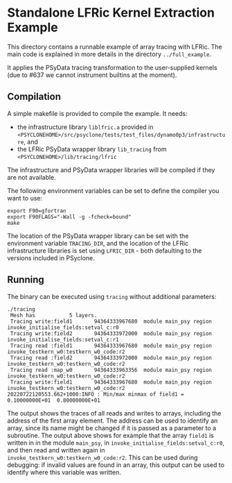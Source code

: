 # Standalone LFRic Kernel Extraction Example

This directory contains a runnable example of array tracing
with LFRic. The main code is explained in more details in the
directory ``../full_example``.

It applies the PSyData tracing transformation to the
user-supplied kernels (due to #637 we cannot instrument builtins
at the moment).

## Compilation

A simple makefile is provided to compile the example. It needs:
- the infrastructure library ``liblfric.a`` provided in
  ``<PSYCLONEHOME>/src/psyclone/tests/test_files/dynamo0p3/infrastructure``,
  and
- the LFRic PSyData wrapper library ``lib_tracing`` from
  ``<PSYCLONEHOME>/lib/tracing/lfric``

The infrastructure and PSyData wrapper libraries will be compiled
if they are not available.

The following environment variables can be set to define the compiler
you want to use:
```shell
export F90=gfortran
export F90FLAGS="-Wall -g -fcheck=bound"
make
```

The location of the PSyData wrapper library can be set with
the environment variable ``TRACING_DIR``, and the location
of the LFRic infrastructure libraries is set using
``LFRIC_DIR`` - both defaulting to the versions included in
PSyclone.

## Running

The binary can be executed using ``tracing`` without additional parameters:
```shell
./tracing
 Mesh has           5 layers.
 Tracing write:field1       94364333967680  module main_psy region invoke_initialise_fields:setval_c:r0
 Tracing write:field2       94364333972000  module main_psy region invoke_initialise_fields:setval_c:r1
 Tracing read :field1       94364333967680  module main_psy region invoke_testkern_w0:testkern_w0_code:r2
 Tracing read :field2       94364333972000  module main_psy region invoke_testkern_w0:testkern_w0_code:r2
 Tracing read :map_w0       94364333963356  module main_psy region invoke_testkern_w0:testkern_w0_code:r2
 Tracing write:field1       94364333967680  module main_psy region invoke_testkern_w0:testkern_w0_code:r2
20220722120553.662+1000:INFO : Min/max minmax of field1 =   0.10000000E+01  0.80000000E+01
```

The output shows the traces of all reads and writes to arrays, including the
address of the first array element. The address can be used to identify an
array, since its name might be changed if it is passed as a parameter to a
subroutine. The output above shows for example that the array
`field1` is written in in the module `main_psy`, in
`invoke_initialise_fields:setval_c:r0`, and then read and written again in
`invoke_testkern_w0:testkern_w0_code:r2`.
This can be used during debugging: if invalid values are found in an array, this
output can be used to identify where this variable was written.